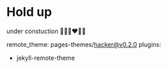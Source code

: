 # Hold up
under constuction 🚧👷‍♂️❤👷‍♀️




remote_theme: pages-themes/hacker@v0.2.0
plugins:
- jekyll-remote-theme

